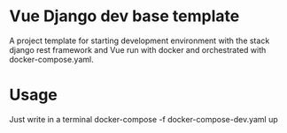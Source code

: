 # Vue Django dev base template

A project template for starting development environment with the stack django rest framework and Vue run with docker and orchestrated with docker-compose.yaml.

# Usage

Just write in a terminal docker-compose -f docker-compose-dev.yaml up
